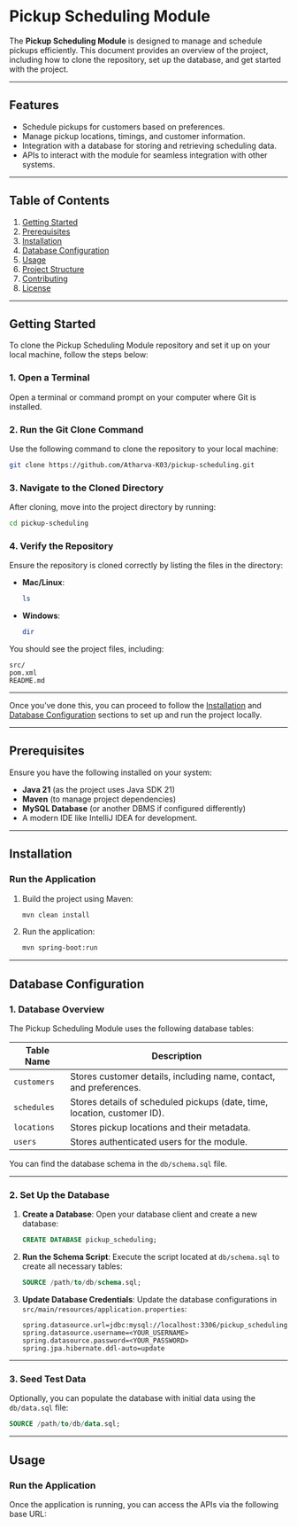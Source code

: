# Pickup Scheduling Module

The **Pickup Scheduling Module** is designed to manage and schedule pickups efficiently. This document provides an overview of the project, including how to clone the repository, set up the database, and get started with the project.

---

## **Features**
- Schedule pickups for customers based on preferences.
- Manage pickup locations, timings, and customer information.
- Integration with a database for storing and retrieving scheduling data.
- APIs to interact with the module for seamless integration with other systems.

---

## **Table of Contents**
1. [Getting Started](#getting-started)
2. [Prerequisites](#prerequisites)
3. [Installation](#installation)
4. [Database Configuration](#database-configuration)
5. [Usage](#usage)
6. [Project Structure](#project-structure)
7. [Contributing](#contributing)
8. [License](#license)

---

## **Getting Started**

To clone the Pickup Scheduling Module repository and set it up on your local machine, follow the steps below:

### **1. Open a Terminal**
   Open a terminal or command prompt on your computer where Git is installed.

### **2. Run the Git Clone Command**
   Use the following command to clone the repository to your local machine:
   ```bash
   git clone https://github.com/Atharva-K03/pickup-scheduling.git
   ```

### **3. Navigate to the Cloned Directory**
   After cloning, move into the project directory by running:
   ```bash
   cd pickup-scheduling
   ```

### **4. Verify the Repository**
   Ensure the repository is cloned correctly by listing the files in the directory:
   - **Mac/Linux**:
     ```bash
     ls
     ```
   - **Windows**:
     ```bash
     dir
     ```

   You should see the project files, including:
   ```
   src/
   pom.xml
   README.md
   ```

---

Once you’ve done this, you can proceed to follow the [Installation](#installation) and [Database Configuration](#database-configuration) sections to set up and run the project locally.

---

## **Prerequisites**

Ensure you have the following installed on your system:
- **Java 21** (as the project uses Java SDK 21)
- **Maven** (to manage project dependencies)
- **MySQL Database** (or another DBMS if configured differently)
- A modern IDE like IntelliJ IDEA for development.

---

## **Installation**

### **Run the Application**
1. Build the project using Maven:
   ```bash
   mvn clean install
   ```

2. Run the application:
   ```bash
   mvn spring-boot:run
   ```

---

## **Database Configuration**

### **1. Database Overview**
The Pickup Scheduling Module uses the following database tables:

| **Table Name**        | **Description**                                   |
|-----------------------|---------------------------------------------------|
| `customers`           | Stores customer details, including name, contact, and preferences. |
| `schedules`           | Stores details of scheduled pickups (date, time, location, customer ID). |
| `locations`           | Stores pickup locations and their metadata.       |
| `users`               | Stores authenticated users for the module.        |

You can find the database schema in the `db/schema.sql` file.

---

### **2. Set Up the Database**

1. **Create a Database**:
   Open your database client and create a new database:
   ```sql
   CREATE DATABASE pickup_scheduling;
   ```

2. **Run the Schema Script**:
   Execute the script located at `db/schema.sql` to create all necessary tables:
   ```sql
   SOURCE /path/to/db/schema.sql;
   ```

3. **Update Database Credentials**:
   Update the database configurations in `src/main/resources/application.properties`:

   ```properties
   spring.datasource.url=jdbc:mysql://localhost:3306/pickup_scheduling
   spring.datasource.username=<YOUR_USERNAME>
   spring.datasource.password=<YOUR_PASSWORD>
   spring.jpa.hibernate.ddl-auto=update
   ```

---

### **3. Seed Test Data**
Optionally, you can populate the database with initial data using the `db/data.sql` file:
```sql
SOURCE /path/to/db/data.sql;
```

---

## **Usage**

### **Run the Application**
Once the application is running, you can access the APIs via the following base URL:
